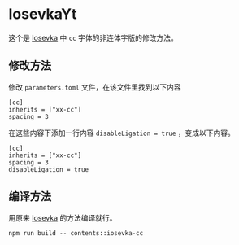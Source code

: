 # IosevkaYt

这个是 [Iosevka](https://github.com/be5invis/Iosevka) 中 `cc` 字体的非连体字版的修改方法。

## 修改方法

修改 `parameters.toml` 文件，在该文件里找到以下内容

```
[cc]
inherits = ["xx-cc"]
spacing = 3
```

在这些内容下添加一行内容 `disableLigation = true` ，变成以下内容。

```
[cc]
inherits = ["xx-cc"]
spacing = 3
disableLigation = true
```

## 编译方法

用原来 [Iosevka](https://github.com/be5invis/Iosevka) 的方法编译就行。

```
npm run build -- contents::iosevka-cc
```